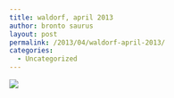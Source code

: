 ```yaml
---
title: waldorf, april 2013
author: bronto saurus
layout: post
permalink: /2013/04/waldorf-april-2013/
categories:
  - Uncategorized
---
```

[![][1]][2]

 [1]: http://shrani.si/t/c/nh/2lQuDDDE/2013-04-1813662719201920.jpg
 [2]: http://shrani.si/f/c/nh/2lQuDDDE/2013-04-1813662719201920.png
